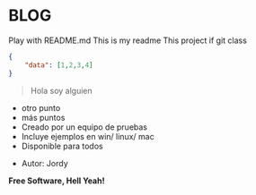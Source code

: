 # BLOG
Play with README.md
This is my readme
This project if git class

``` json
{
    "data": [1,2,3,4]
}
````
> Hola soy alguien

* otro punto
* más puntos
* Creado por un equipo de pruebas
* Incluye ejemplos en win/ linux/ mac
* Disponible para todos

- Autor: Jordy

**Free Software, Hell Yeah!**